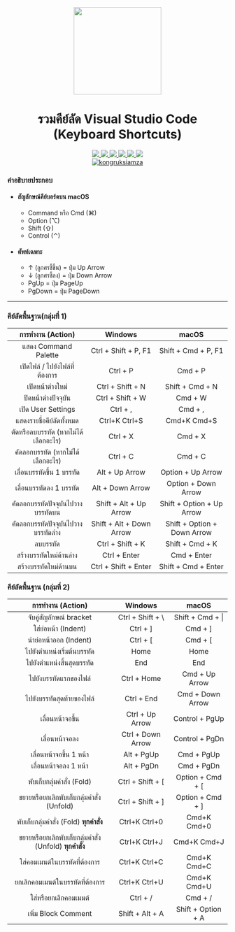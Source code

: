 <div id="header" align="center">
  <img src="https://skillicons.dev/icons?i=vscode" width="200"/>
  <h1>รวมคีย์ลัด Visual Studio Code (Keyboard Shortcuts)</h1>
</div>
<div id="badges" align="center">
  <a href="https://www.facebook.com/KongRuksiamTutorial" target="_blank">
    <img src="https://img.shields.io/badge/Facebook-1877F2?style=for-the-badge&logo=facebook&logoColor=white"/>
  </a>
  <a href="https://www.youtube.com/@KongRuksiamOfficial" target="_blank">
    <img src="https://img.shields.io/badge/YouTube-FF0000?style=for-the-badge&logo=youtube&logoColor=white"/>
  </a>
    <a href="https://www.udemy.com/user/kong-ruksiam/" target="_blank">
    <img src="https://img.shields.io/badge/Udemy-A435F0?style=for-the-badge&logo=Udemy&logoColor=white"/>
  </a>
  <a href="https://medium.com/@kongruksiam" target="_blank">
    <img src="https://img.shields.io/badge/Medium-12100E?style=for-the-badge&logo=medium&logoColor=white"/>
  </a>
  <a href="https://codepen.io/kongruksiamstudio" target="_blank">
    <img src="https://img.shields.io/badge/Codepen-000000?style=for-the-badge&logo=codepen&logoColor=white"/>
  </a>
  <a href="https://www.tiktok.com/@kongruksiamstudio" target="_blank">
    <img src="https://img.shields.io/badge/TikTok-000000?style=for-the-badge&logo=tiktok&logoColor=white"/>
  </a>
  <br>
  <a href="https://github.com/kongruksiamza/python-guideline">
    <img src="https://komarev.com/ghpvc/?username=kongruksiamza&style=flat-square&color=blue" alt="kongruksiamza"/>
  </a>
</div>

### คำอธิบายประกอบ 
- #### สัญลักษณ์คีย์บอร์ดบน macOS
    - Command หรือ Cmd (⌘)
    - Option (⌥)
    - Shift (⇧)
    - Control (⌃)

- #### ศัพท์เฉพาะ 
  - ↑ (ลูกศรชี้ขึ้น) = ปุ่ม Up Arrow  
  - ↓ (ลูกศรชี้ลง) = ปุ่ม Down Arrow 
  - PgUp = ปุ่ม PageUp
  - PgDown = ปุ่ม PageDown
---

### คีย์ลัดพื้นฐาน(กลุ่มที่ 1)
|การทำงาน (Action)|Windows|macOS|
|:----:|:-------:|:-------------:|
|แสดง Command Palette | Ctrl + Shift + P, F1 | Shift + Cmd + P, F1|
|เปิดไฟล์ / ไปยังไฟล์ที่ต้องการ | Ctrl + P | Cmd + P|
|เปิดหน้าต่างใหม่ | Ctrl + Shift + N | Shift + Cmd + N|
|ปิดหน้าต่างปัจจุบัน | Ctrl + Shift + W | Cmd + W|
|เปิด User Settings | Ctrl + , | Cmd + ,|
|แสดงรายชื่อคีย์ลัดทั้งหมด | Ctrl+K Ctrl+S | Cmd+K Cmd+S|
|ตัดหรือลบบรรทัด (หากไม่ได้เลือกอะไร) | Ctrl + X | Cmd + X|
|คัดลอกบรรทัด (หากไม่ได้เลือกอะไร) | Ctrl + C | Cmd + C|
|เลื่อนบรรทัดขึ้น 1 บรรทัด | Alt + Up Arrow | Option + Up Arrow|
|เลื่อนบรรทัดลง 1 บรรทัด | Alt + Down Arrow | Option + Down Arrow|
|คัดลอกบรรทัดปัจจุบันไปวางบรรทัดบน | Shift + Alt + Up Arrow | Shift + Option + Up Arrow|
|คัดลอกบรรทัดปัจจุบันไปวางบรรทัดล่าง | Shift + Alt + Down Arrow | Shift + Option + Down Arrow|
|ลบบรรทัด | Ctrl + Shift + K | Shift + Cmd + K|
|สร้างบรรทัดใหม่ด้านล่าง | Ctrl + Enter | Cmd + Enter|
|สร้างบรรทัดใหม่ด้านบน |Ctrl + Shift + Enter |Shift + Cmd + Enter|

### คีย์ลัดพื้นฐาน (กลุ่มที่ 2)
|การทำงาน (Action)|Windows|macOS|
|:----:|:-------:|:-------------:|
|จับคู่สัญลักษณ์ bracket |Ctrl + Shift + \ |Shift + Cmd + \|
|ใส่ย่อหน้า (Indent) |Ctrl + ] |Cmd + ]|
|นำย่อหน้าออก (Indent) | Ctrl + [ |Cmd + [|
|ไปยังตำแหน่งเริ่มต้นบรรทัด |Home |Home|
|ไปยังตำแหน่งสิ้นสุดบรรทัด |End |End|
|ไปยังบรรทัดแรกของไฟล์ |Ctrl + Home |Cmd + Up Arrow|
|ไปยังบรรทัดสุดท้ายของไฟล์ |Ctrl + End |Cmd + Down Arrow|
|เลื่อนหน้าจอขึ้น |Ctrl + Up Arrow |Control + PgUp|
|เลื่อนหน้าจอลง |Ctrl + Down Arrow |Control + PgDn|
|เลื่อนหน้าจอขึ้น 1 หน้า |Alt + PgUp |Cmd + PgUp|
|เลื่อนหน้าจอลง 1 หน้า |Alt + PgDn |Cmd + PgDn|
|พับเก็บกลุ่มคำสั่ง (Fold) |Ctrl + Shift + [ | Option + Cmd + [|
|ขยายหรือยกเลิกพับเก็บกลุ่มคำสั่ง (Unfold)| Ctrl + Shift + ] |Option + Cmd + ]|
|พับเก็บกลุ่มคำสั่ง (Fold) **ทุกคำสั่ง** |Ctrl+K Ctrl+0 |Cmd+K Cmd+0|
|ขยายหรือยกเลิกพับเก็บกลุ่มคำสั่ง (Unfold) **ทุกคำสั่ง** |Ctrl+K Ctrl+J |Cmd+K Cmd+J|
|ใส่คอมเมนต์ในบรรทัดที่ต้องการ |Ctrl+K Ctrl+C |Cmd+K Cmd+C|
|ยกเลิกคอมเมนต์ในบรรทัดที่ต้องการ |Ctrl+K Ctrl+U |Cmd+K Cmd+U|
|ใส่หรือยกเลิกคอมเมนต์ |Ctrl + / |Cmd + /|
|เพิ่ม Block Comment |Shift + Alt + A |Shift + Option + A|
